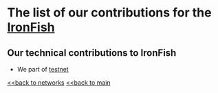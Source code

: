 # The list of our contributions for the [IronFish](https://ironfish.network/)

## Our technical contributions to IronFish

- We part of [testnet](https://testnet.ironfish.network/users/2133)


[<<back to networks](https://github.com/nq4-net/entrance/tree/main/networks)
[<<back to main](https://github.com/nq4-net/entrance)